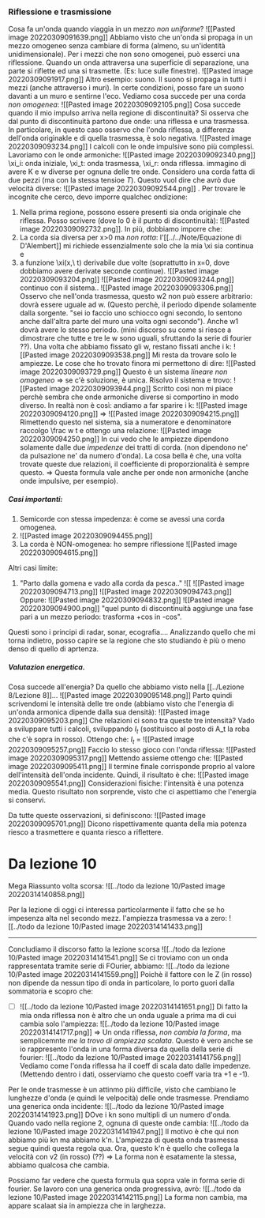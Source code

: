 ### Riflessione e trasmissione
Cosa fa un'onda quando viaggia in un mezzo _non uniforme_?
![[Pasted image 20220309091639.png]]
Abbiamo visto che un'onda si propaga in un mezzo omogeneo senza cambiare di forma (almeno, su un'identità unidimensionale). Per i mezzi che non sono omogenei, può esserci una riflessione.
Quando un onda attraversa una superficie di separazione, una parte si riflette ed una si trasmette. (Es: luce sulle finestre).
![[Pasted image 20220309091917.png]]
Altro esempio: suono. Il suono si propaga in tutti i mezzi (anche attraverso i muri). In certe condizioni, posso fare un suono davanti a un muro e sentirne l'eco.
Vediamo cosa succede per una corda _non omogenea_:
![[Pasted image 20220309092105.png]]
Cosa succede quando il mio impulso arriva nella regione di discontinuità? Si osserva che dal punto di discontinuità partono due onde: una riflessa e una trasmessa.
In particolare, in questo caso osservo che l'onda riflessa, a differenza dell'onda originakle e di quella trasmessa, è solo negativa.
![[Pasted image 20220309093234.png]]
I calcoli con le onde impulsive sono più complessi. Lavoriamo con le onde armoniche:
![[Pasted image 20220309092340.png]]
\xi_i: onda iniziale, \xi_t: onda trasmessa, \xi_r: onda riflessa.
immagino di avere K e w diverse per ognuna delle tre onde.
Considero una corda fatta di due pezzi (ma con la stessa tensioe $T$). Questo vuol dire che avrò due velocità diverse:
![[Pasted image 20220309092544.png]]
. Per trovare le incognite che cerco, devo imporre qualchec ondizione:
1) Nella prima regione, possono essere presenti sia onda originale che riflessa. Posso scrivere (dove lo 0 è il punto di discontinuità):
 ![[Pasted image 20220309092732.png]].
 In più, dobbiamo imporre che:
 1) La corda sia diversa per x>0 ma _non rotta_: l'[[../../Note/Equazione di D'Alembert]] mi richiede essenzialmente solo che la mia \xi sia continua e
 2) a funzione \xi(x,\ t) derivabile due volte (soprattutto in x=0, dove dobbiamo avere derivate seconde continue).
 ![[Pasted image 20220309093204.png]]
 ![[Pasted image 20220309093244.png]]
continuo con il sistema..
![[Pasted image 20220309093306.png]]
Osservo che nell'onda trasmessa, questo w2 non può essere arbitrario: dovrà essere uguale ad w. (Questo perchè, il periodo dipende solamente dalla sorgente. "sei io faccio uno schiocco ogni secondo, lo sentono anche dall'altra parte del muro una volta ogni secondo").
Anche w1 dovrà avere lo stesso periodo. (mini discorso su come si riesce a dimostrare che tutte e tre le w sono uguali, sfruttando la serie di fourier ??).
Una volta che abbiamo fissato gli w, restano fissati anche i k:
![[Pasted image 20220309093538.png]]
Mi resta da trovare solo le ampiezze. Le cose che ho trovato finora mi permettono di dire:
![[Pasted image 20220309093729.png]]
Questo è un sistema _lineare non omogeneo_ => se c'è soluzione, è unica. Risolvo il sistema e trovo:
![[Pasted image 20220309093944.png]]
Scritto così non mi piace perchè sembra che onde armoniche diverse si comportino in modo diverso. In realtà non è così: andiamo a far sparire i k:
![[Pasted image 20220309094120.png]]
=>
![[Pasted image 20220309094215.png]]
Rimettendo questo nel sistema, sia a numeratore e denominatore raccolgo \frac w t e ottengo una relazione:
![[Pasted image 20220309094250.png]]
In cui vedo che le ampiezze dipendono solamente dalle due _impedenze_ dei tratti di corda. (non dipendono ne' da pulsazione ne' da numero d'onda). 
La cosa bella è che, una volta trovate queste due relazioni, il coefficiente di proporzionalità è sempre questo. => Questa formula vale anche per onde non armoniche (anche onde impulsive, per esempio).
##### Casi importanti:
1) Semicorde con stessa impedenza: è come se avessi una corda omogenea.
2) ![[Pasted image 20220309094455.png]]
3) La corda è NON-omogenea: ho sempre riflessione
 ![[Pasted image 20220309094615.png]]
 
 Altri casi limite:
 1) "Parto dalla gomena e vado alla corda da pesca.."
 ![[
![[Pasted image 20220309094713.png]]
![[Pasted image 20220309094743.png]]
Oppure:
![[Pasted image 20220309094832.png]]
![[Pasted image 20220309094900.png]]
"quel punto di discontinuità aggiunge una fase pari a un mezzo periodo: trasforma +cos in -cos".

Questi sono i principi di radar, sonar, ecografia.... Analizzando quello che mi torna indietro, posso capire se la regione che sto studiando è più o meno denso di quello di aprtenza.
##### Valutazion energetica.
Cosa succede all'energia? Da quello che abbiamo visto nella [[../Lezione 8/Lezione 8]]...
![[Pasted image 20220309095148.png]]
Parto quindi scrivendomi le intensità delle tre onde (abbiamo visto che l'energia di un'onda armonica dipende dalla sua densità):
![[Pasted image 20220309095203.png]]
Che relazioni ci sono tra queste tre intensità?
Vado a sviluppare tutti i calcoli, sviluppando $I_t$ (sostituisco al posto di A_t la roba che c'è sopra in rosso). Ottengo che:
$I_t$ = ![[Pasted image 20220309095257.png]]
Faccio lo stesso gioco con l'onda riflessa:
![[Pasted image 20220309095317.png]]
Mettendo assieme ottengo che:
![[Pasted image 20220309095411.png]]
Il termine finale corrisponde proprio al valore dell'intensità dell'onda incidente. Quindi, il risultato è che:
![[Pasted image 20220309095541.png]]
Considerazioni fisiche: l'intensità è una potenza media. Questo risultato non sorprende, visto che ci aspettiamo che l'energia si conservi.

Da tutte queste osservazioni, si definiscono:
![[Pasted image 20220309095701.png]]
Dicono rispettivamente quanta della mia potenza riesco a trasmettere e quanta riesco a riflettere.

 Da lezione 10
 ===
Mega Riassunto volta scorsa:
![[../todo da lezione 10/Pasted image 20220314140858.png]]

Per la lezione di oggi ci interessa particolarmente il fatto che se ho impesenza alta nel secondo mezz. l'ampiezza trasmessa va a zero:
![[../todo da lezione 10/Pasted image 20220314141433.png]]

---
Concludiamo il discorso fatto la lezione scorsa
![[../todo da lezione 10/Pasted image 20220314141541.png]]
Se ci troviamo con un onda rappresentata tramite serie di FOurier, abbiamo:
![[../todo da lezione 10/Pasted image 20220314141559.png]]
Poichè il fattore con le Z (in rosso) non dipende da nessun tipo di onda in particolare, lo porto guori dalla sommatoria e scopro che:
- [ ] ![[../todo da lezione 10/Pasted image 20220314141651.png]]
Di fatto la mia onda riflessa non è altro che un onda uguale a prima ma di cui cambia solo l'ampiezza:
![[../todo da lezione 10/Pasted image 20220314141717.png]]
=> Un onda riflessa, _non cambia la forma_, ma semplicemnte _me la trovo di ampiezza scalata_.
Questo è vero anche se io rappresento l'onda in una forma diversa da quella della serie di fourier:
![[../todo da lezione 10/Pasted image 20220314141756.png]]
Vediamo come l'onda riflessa ha il coeff di scala dato dalle impedenze.
(Mettendo dentro i dati, osserviamo che questo coeff varia tra +1 e -1).

Per le onde trasmesse è un attinmo più difficile, visto che cambiano le lunghezze d'onda (e quindi le velpocità) delle onde trasmesse. Prendiamo una generica onda incidente:
![[../todo da lezione 10/Pasted image 20220314141923.png]]
DOve i kn sono multipli di un numero d'onda. Quando vado nella regione 2, ognuna di queste onde cambia:
![[../todo da lezione 10/Pasted image 20220314141947.png]]
Il motivo è che qui non abbiamo più kn ma abbiamo k'n.
L'ampiezza di questa onda trasmessa segue quindi questa regola qua.
Ora, questo k'n è quello che collega la velocità con v2 (in rosso) (??)
=> La forma non è esatamente la stessa, abbiamo qualcosa che cambia.

Possiamo far vedere che questa formula qua sopra vale  in forma serie di fourier. Se lavoro con una generica onda progressiva, avrò:
![[../todo da lezione 10/Pasted image 20220314142115.png]]
La forma non cambia, ma appare scalaat sia in ampiezza che in larghezza.
